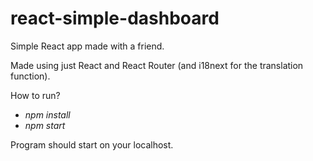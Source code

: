 # react-simple-dashboard
Simple React app made with a friend.

Made using just React and React Router (and i18next for the translation function).

How to run? 
* *npm install*
* *npm start*

Program should start on your localhost.
